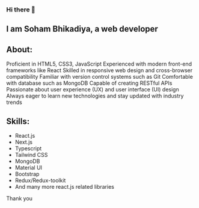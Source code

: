 ### Hi there 👋

## I am Soham Bhikadiya, a web developer

## About:
Proficient in HTML5, CSS3, JavaScript
Experienced with modern front-end frameworks like React
Skilled in responsive web design and cross-browser compatibility
Familiar with version control systems such as Git
Comfortable with database such as MongoDB
Capable of creating RESTful APIs
Passionate about user experience (UX) and user interface (UI) design
Always eager to learn new technologies and stay updated with industry trends

## Skills:
- React.js
- Next.js
- Typescript
- Tailwind CSS
- MongoDB
- Material UI
- Bootstrap
- Redux/Redux-toolkit
- And many more react.js related libraries

Thank you
